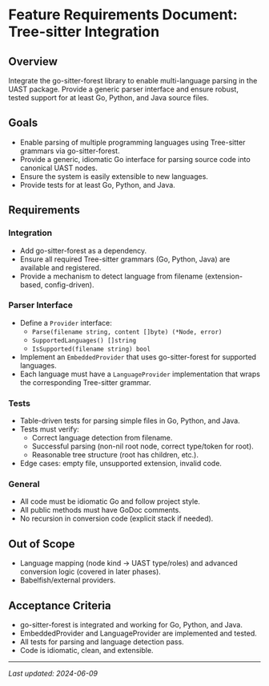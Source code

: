 # Feature Requirements Document: Tree-sitter Integration

## Overview
Integrate the go-sitter-forest library to enable multi-language parsing in the UAST package. Provide a generic parser interface and ensure robust, tested support for at least Go, Python, and Java source files.

## Goals
- Enable parsing of multiple programming languages using Tree-sitter grammars via go-sitter-forest.
- Provide a generic, idiomatic Go interface for parsing source code into canonical UAST nodes.
- Ensure the system is easily extensible to new languages.
- Provide tests for at least Go, Python, and Java.

## Requirements

### Integration
- Add go-sitter-forest as a dependency.
- Ensure all required Tree-sitter grammars (Go, Python, Java) are available and registered.
- Provide a mechanism to detect language from filename (extension-based, config-driven).

### Parser Interface
- Define a `Provider` interface:
  - `Parse(filename string, content []byte) (*Node, error)`
  - `SupportedLanguages() []string`
  - `IsSupported(filename string) bool`
- Implement an `EmbeddedProvider` that uses go-sitter-forest for supported languages.
- Each language must have a `LanguageProvider` implementation that wraps the corresponding Tree-sitter grammar.

### Tests
- Table-driven tests for parsing simple files in Go, Python, and Java.
- Tests must verify:
  - Correct language detection from filename.
  - Successful parsing (non-nil root node, correct type/token for root).
  - Reasonable tree structure (root has children, etc.).
- Edge cases: empty file, unsupported extension, invalid code.

### General
- All code must be idiomatic Go and follow project style.
- All public methods must have GoDoc comments.
- No recursion in conversion code (explicit stack if needed).

## Out of Scope
- Language mapping (node kind → UAST type/roles) and advanced conversion logic (covered in later phases).
- Babelfish/external providers.

## Acceptance Criteria
- go-sitter-forest is integrated and working for Go, Python, and Java.
- EmbeddedProvider and LanguageProvider are implemented and tested.
- All tests for parsing and language detection pass.
- Code is idiomatic, clean, and extensible.

---

*Last updated: 2024-06-09* 